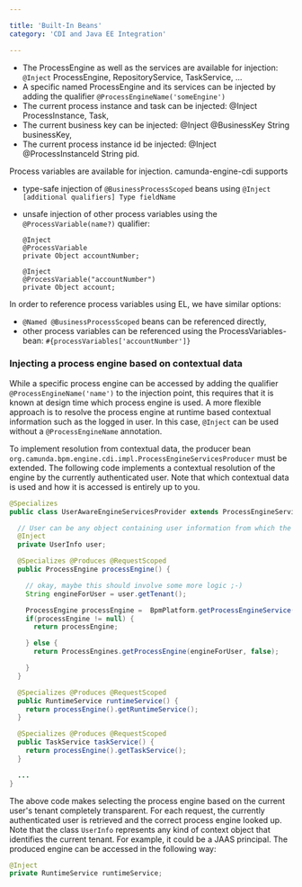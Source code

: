 ```yaml
---

title: 'Built-In Beans'
category: 'CDI and Java EE Integration'

---
```


* The ProcessEngine as well as the services are available for injection: `@Inject` ProcessEngine, RepositoryService, TaskService, ...
* A specific named ProcessEngine and its services can be injected by adding the qualifier `@ProcessEngineName('someEngine')`
* The current process instance and task can be injected: @Inject ProcessInstance, Task,
* The current business key can be injected: @Inject @BusinessKey String businessKey,
* The current process instance id be injected: @Inject @ProcessInstanceId String pid.

Process variables are available for injection. camunda-engine-cdi supports

* type-safe injection of `@BusinessProcessScoped` beans using `@Inject [additional qualifiers] Type fieldName`
* unsafe injection of other process variables using the `@ProcessVariable(name?)` qualifier:

  ```
  @Inject
  @ProcessVariable
  private Object accountNumber;

  @Inject
  @ProcessVariable("accountNumber")
  private Object account;
  ```

In order to reference process variables using EL, we have similar options:

* `@Named @BusinessProcessScoped` beans can be referenced directly,
* other process variables can be referenced using the ProcessVariables-bean: `#{processVariables['accountNumber']}`

### Injecting a process engine based on contextual data

While a specific process engine can be accessed by adding the qualifier `@ProcessEngineName('name')` to the injection point, this requires that it is known at design time which process engine is used. A more flexible approach is to resolve the process engine at runtime based contextual information such as the logged in user. In this case, `@Inject` can be used without a `@ProcessEngineName` annotation.

To implement resolution from contextual data, the producer bean `org.camunda.bpm.engine.cdi.impl.ProcessEngineServicesProducer` must be extended. The following code implements a contextual resolution of the engine by the currently authenticated user. Note that which contextual data is used and how it is accessed is entirely up to you.

```java
@Specializes
public class UserAwareEngineServicesProvider extends ProcessEngineServicesProducer {

  // User can be any object containing user information from which the tenant can be determined
  @Inject
  private UserInfo user;

  @Specializes @Produces @RequestScoped
  public ProcessEngine processEngine() {

    // okay, maybe this should involve some more logic ;-)
    String engineForUser = user.getTenant();

    ProcessEngine processEngine =  BpmPlatform.getProcessEngineService().getProcessEngine(engineForUser);
    if(processEngine != null) {
      return processEngine;

    } else {
      return ProcessEngines.getProcessEngine(engineForUser, false);

    }
  }

  @Specializes @Produces @RequestScoped
  public RuntimeService runtimeService() {
    return processEngine().getRuntimeService();
  }

  @Specializes @Produces @RequestScoped
  public TaskService taskService() {
    return processEngine().getTaskService();
  }

  ...
}
```

The above code makes selecting the process engine based on the current user's tenant completely transparent. For each request, the currently authenticated user is retrieved and the correct process engine looked up. Note that the class `UserInfo` represents any kind of context object that identifies the current tenant. For example, it could be a JAAS principal. The produced engine can be accessed in the following way:

```java
@Inject
private RuntimeService runtimeService;
```
